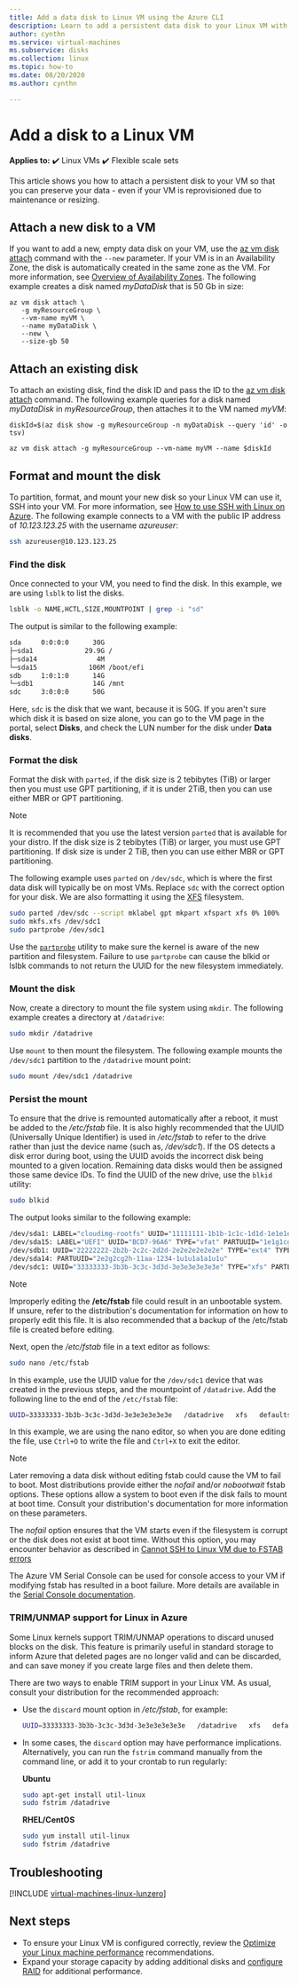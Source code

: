 ```yaml
---
title: Add a data disk to Linux VM using the Azure CLI 
description: Learn to add a persistent data disk to your Linux VM with the Azure CLI
author: cynthn
ms.service: virtual-machines
ms.subservice: disks
ms.collection: linux
ms.topic: how-to
ms.date: 08/20/2020
ms.author: cynthn

---
```

# Add a disk to a Linux VM

**Applies to:** :heavy_check_mark: Linux VMs :heavy_check_mark: Flexible scale sets 

This article shows you how to attach a persistent disk to your VM so that you can preserve your data - even if your VM is reprovisioned due to maintenance or resizing.


## Attach a new disk to a VM

If you want to add a new, empty data disk on your VM, use the [az vm disk attach](/cli/azure/vm/disk) command with the `--new` parameter. If your VM is in an Availability Zone, the disk is automatically created in the same zone as the VM. For more information, see [Overview of Availability Zones](../../availability-zones/az-overview.md). The following example creates a disk named *myDataDisk* that is 50 Gb in size:

```azurecli
az vm disk attach \
   -g myResourceGroup \
   --vm-name myVM \
   --name myDataDisk \
   --new \
   --size-gb 50
```

## Attach an existing disk

To attach an existing disk, find the disk ID and pass the ID to the [az vm disk attach](/cli/azure/vm/disk) command. The following example queries for a disk named *myDataDisk* in *myResourceGroup*, then attaches it to the VM named *myVM*:

```azurecli
diskId=$(az disk show -g myResourceGroup -n myDataDisk --query 'id' -o tsv)

az vm disk attach -g myResourceGroup --vm-name myVM --name $diskId
```

## Format and mount the disk

To partition, format, and mount your new disk so your Linux VM can use it, SSH into your VM. For more information, see [How to use SSH with Linux on Azure](mac-create-ssh-keys.md). The following example connects to a VM with the public IP address of *10.123.123.25* with the username *azureuser*:

```bash
ssh azureuser@10.123.123.25
```

### Find the disk

Once connected to your VM, you need to find the disk. In this example, we are using `lsblk` to list the disks. 

```bash
lsblk -o NAME,HCTL,SIZE,MOUNTPOINT | grep -i "sd"
```

The output is similar to the following example:

```bash
sda     0:0:0:0      30G
├─sda1             29.9G /
├─sda14               4M
└─sda15             106M /boot/efi
sdb     1:0:1:0      14G
└─sdb1               14G /mnt
sdc     3:0:0:0      50G
```

Here, `sdc` is the disk that we want, because it is 50G. If you aren't sure which disk it is based on size alone, you can go to the VM page in the portal, select **Disks**, and check the LUN number for the disk under **Data disks**. 


### Format the disk

Format the disk with `parted`, if the disk size is 2 tebibytes (TiB) or larger then you must use GPT partitioning, if it is under 2TiB, then you can use either MBR or GPT partitioning. 

> [!NOTE]
> It is recommended that you use the latest version `parted` that is available for your distro.
> If the disk size is 2 tebibytes (TiB) or larger, you must use GPT partitioning. If disk size is under 2 TiB, then you can use either MBR or GPT partitioning.  


The following example uses `parted` on `/dev/sdc`, which is where the first data disk will typically be on most VMs. Replace `sdc` with the correct option for your disk. We are also formatting it using the [XFS](https://xfs.wiki.kernel.org/) filesystem.

```bash
sudo parted /dev/sdc --script mklabel gpt mkpart xfspart xfs 0% 100%
sudo mkfs.xfs /dev/sdc1
sudo partprobe /dev/sdc1
```

Use the [`partprobe`](https://linux.die.net/man/8/partprobe) utility to make sure the kernel is aware of the new partition and filesystem. Failure to use `partprobe` can cause the blkid or lslbk commands to not return the UUID for the new filesystem immediately.


### Mount the disk

Now, create a directory to mount the file system using `mkdir`. The following example creates a directory at `/datadrive`:

```bash
sudo mkdir /datadrive
```

Use `mount` to then mount the filesystem. The following example mounts the `/dev/sdc1` partition to the `/datadrive` mount point:

```bash
sudo mount /dev/sdc1 /datadrive
```

### Persist the mount

To ensure that the drive is remounted automatically after a reboot, it must be added to the */etc/fstab* file. It is also highly recommended that the UUID (Universally Unique Identifier) is used in */etc/fstab* to refer to the drive rather than just the device name (such as, */dev/sdc1*). If the OS detects a disk error during boot, using the UUID avoids the incorrect disk being mounted to a given location. Remaining data disks would then be assigned those same device IDs. To find the UUID of the new drive, use the `blkid` utility:

```bash
sudo blkid
```

The output looks similar to the following example:

```bash
/dev/sda1: LABEL="cloudimg-rootfs" UUID="11111111-1b1b-1c1c-1d1d-1e1e1e1e1e1e" TYPE="ext4" PARTUUID="1a1b1c1d-11aa-1234-1a1a1a1a1a1a"
/dev/sda15: LABEL="UEFI" UUID="BCD7-96A6" TYPE="vfat" PARTUUID="1e1g1cg1h-11aa-1234-1u1u1a1a1u1u"
/dev/sdb1: UUID="22222222-2b2b-2c2c-2d2d-2e2e2e2e2e2e" TYPE="ext4" TYPE="ext4" PARTUUID="1a2b3c4d-01"
/dev/sda14: PARTUUID="2e2g2cg2h-11aa-1234-1u1u1a1a1u1u"
/dev/sdc1: UUID="33333333-3b3b-3c3c-3d3d-3e3e3e3e3e3e" TYPE="xfs" PARTLABEL="xfspart" PARTUUID="c1c2c3c4-1234-cdef-asdf3456ghjk"
```

> [!NOTE]
> Improperly editing the **/etc/fstab** file could result in an unbootable system. If unsure, refer to the distribution's documentation for information on how to properly edit this file. It is also recommended that a backup of the /etc/fstab file is created before editing.

Next, open the */etc/fstab* file in a text editor as follows:

```bash
sudo nano /etc/fstab
```

In this example, use the UUID value for the `/dev/sdc1` device that was created in the previous steps, and the mountpoint of `/datadrive`. Add the following line to the end of the `/etc/fstab` file:

```bash
UUID=33333333-3b3b-3c3c-3d3d-3e3e3e3e3e3e   /datadrive   xfs   defaults,nofail   1   2
```

In this example, we are using the nano editor, so when you are done editing the file, use `Ctrl+O` to write the file and `Ctrl+X` to exit the editor.

> [!NOTE]
> Later removing a data disk without editing fstab could cause the VM to fail to boot. Most distributions provide either the *nofail* and/or *nobootwait* fstab options. These options allow a system to boot even if the disk fails to mount at boot time. Consult your distribution's documentation for more information on these parameters.
>
> The *nofail* option ensures that the VM starts even if the filesystem is corrupt or the disk does not exist at boot time. Without this option, you may encounter behavior as described in [Cannot SSH to Linux VM due to FSTAB errors](/archive/blogs/linuxonazure/cannot-ssh-to-linux-vm-after-adding-data-disk-to-etcfstab-and-rebooting)
>
> The Azure VM Serial Console can be used for console access to your VM if modifying fstab has resulted in a boot failure. More details are available in the [Serial Console documentation](/troubleshoot/azure/virtual-machines/serial-console-linux).

### TRIM/UNMAP support for Linux in Azure
Some Linux kernels support TRIM/UNMAP operations to discard unused blocks on the disk. This feature is primarily useful in standard storage to inform Azure that deleted pages are no longer valid and can be discarded, and can save money if you create large files and then delete them.

There are two ways to enable TRIM support in your Linux VM. As usual, consult your distribution for the recommended approach:

* Use the `discard` mount option in */etc/fstab*, for example:

    ```bash
    UUID=33333333-3b3b-3c3c-3d3d-3e3e3e3e3e3e   /datadrive   xfs   defaults,discard   1   2
    ```
* In some cases, the `discard` option may have performance implications. Alternatively, you can run the `fstrim` command manually from the command line, or add it to your crontab to run regularly:

    **Ubuntu**

    ```bash
    sudo apt-get install util-linux
    sudo fstrim /datadrive
    ```

    **RHEL/CentOS**

    ```bash
    sudo yum install util-linux
    sudo fstrim /datadrive
    ```

## Troubleshooting

[!INCLUDE [virtual-machines-linux-lunzero](../../../includes/virtual-machines-linux-lunzero.md)]

## Next steps

* To ensure your Linux VM is configured correctly, review the [Optimize your Linux machine performance](/previous-versions/azure/virtual-machines/linux/optimization) recommendations.
* Expand your storage capacity by adding additional disks and [configure RAID](/previous-versions/azure/virtual-machines/linux/configure-raid) for additional performance.